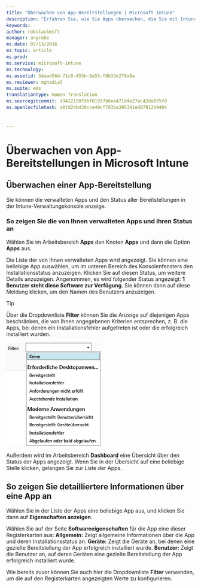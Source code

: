 ```yaml
---
title: "Überwachen von App-Bereitstellungen | Microsoft Intune"
description: "Erfahren Sie, wie Sie Apps überwachen, die Sie mit Intune bereitgestellt haben."
keywords: 
author: robstackmsft
manager: angrobe
ms.date: 07/13/2016
ms.topic: article
ms.prod: 
ms.service: microsoft-intune
ms.technology: 
ms.assetid: 5daad56d-71c8-455b-8a55-f8b33e279a8a
ms.reviewer: mghadial
ms.suite: ems
translationtype: Human Translation
ms.sourcegitcommit: d3412150f96f81937b6ea471d4a27ac42da875f8
ms.openlocfilehash: a0fd24b430cce49cf7d3ba395341ed07912b9404


---
```



# Überwachen von App-Bereitstellungen in Microsoft Intune

## Überwachen einer App-Bereitstellung
Sie können die verwalteten Apps und den Status aller Bereitstellungen in der Intune-Verwaltungskonsole anzeige.

### So zeigen Sie die von Ihnen verwalteten Apps und ihren Status an
Wählen Sie im Arbeitsbereich **Apps** den Knoten **Apps** und dann die Option **Apps** aus.

Die Liste der von Ihnen verwalteten Apps wird angezeigt. Sie können eine beliebige App auswählen, um im unteren Bereich des Konsolenfensters den Installationsstatus anzuzeigen. Klicken Sie auf diesen Status, um weitere Details anzuzeigen. Angenommen, es wird folgender Status angezeigt: **1 Benutzer steht diese Software zur Verfügung**. Sie können dann auf diese Meldung klicken, um den Namen des Benutzers anzuzeigen.

> [!TIP]
> Über die Dropdownliste **Filter** können Sie die Anzeige auf diejenigen Apps beschränken, die von Ihnen angegebenen Kriterien entsprechen, z. B. die Apps, bei denen ein Installationsfehler aufgetreten ist oder die erfolgreich installiert wurden.
>
> ![Beispiel für App-Filter](./media/app-filters.png)

Außerdem wird im Arbeitsbereich **Dashboard** eine Übersicht über den Status der Apps angezeigt. Wenn Sie in der Übersicht auf eine beliebige Stelle klicken, gelangen Sie zur Liste der Apps.

## So zeigen Sie detailliertere Informationen über eine App an
Wählen Sie in der Liste der Apps eine beliebige App aus, und klicken Sie dann auf **Eigenschaften anzeigen**.

Wählen Sie auf der Seite **Softwareeigenschaften** für die App eine dieser Registerkarten aus: **Allgemein:** Zeigt allgemeine Informationen über die App und deren Installationsstatus an. **Geräte:** Zeigt die Geräte an, bei denen eine gezielte Bereitstellung der App erfolgreich installiert wurde. **Benutzer:** Zeigt die Benutzer an, auf deren Geräten eine gezielte Bereitstellung der App erfolgreich installiert wurde.

Wie bereits zuvor können Sie auch hier die Dropdownliste **Filter** verwenden, um die auf den Registerkarten angezeigten Werte zu konfigurieren.



<!--HONumber=Aug16_HO2-->


